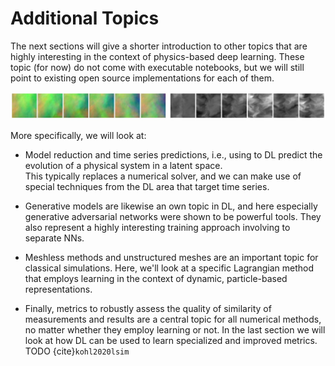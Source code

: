 Additional Topics
=======================

The next sections will give a shorter introduction to other topics that are highly 
interesting in the context of physics-based deep learning. These topic (for now) do
not come with executable notebooks, but we will still point to existing open source 
implementations for each of them.

![Divider](resources/divider4.jpg)

More specifically, we will look at:

* Model reduction and time series predictions, i.e., using to DL predict the evolution of a physical system in a latent space.	
  This typically replaces a numerical solver, and we can make use of special techniques from the DL area that target time series.

* Generative models are likewise an own topic in DL, and here especially generative adversarial networks were shown to be powerful tools. They also represent a highly interesting training approach involving to separate NNs.

* Meshless methods and unstructured meshes are an important topic for classical simulations. Here, we'll look at a specific Lagrangian method that employs learning in the context of dynamic, particle-based representations.

* Finally, metrics to robustly assess the quality of similarity of measurements and results are a central topic for all numerical methods, no matter whether they employ learning or not. In the last section we will look at how DL can be used to learn specialized and improved metrics.
	TODO {cite}`kohl2020lsim`

